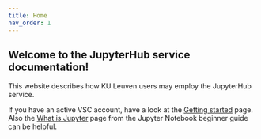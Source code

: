 ```yaml
---
title: Home
nav_order: 1
---
```


## Welcome to the JupyterHub service documentation!

This website describes how KU Leuven users may employ the JupyterHub service.

If you have an active VSC account, have a look at the [Getting started](
./getting_started) page. Also the [What is Jupyter](
https://jupyter-notebook-beginner-guide.readthedocs.io/en/latest/what_is_jupyter.html)
page from the Jupyter Notebook beginner guide can be helpful.
